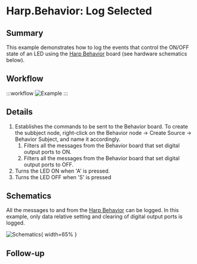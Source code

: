 # Harp.Behavior: Log Selected

## Summary
This example demonstrates how to log the events that control the ON/OFF state of an LED using the [Harp Behavior](https://harp-tech.org/api/Harp.Behavior.html) board (see hardware schematics below). 


## Workflow
:::workflow
![Example](~/workflows/examples.starter/Harp/Behavior/LogSelected/LogSelected.bonsai)
:::



## Details
1. Establishes the commands to be sent to the Behavior board. To create the subbject node, right-click on the Behavior node -> Create Source -> Behavior Subject, and name it accordingly. 
    1. Filters all the messages from the Behavior board that set digital output ports to ON.
    2. Filters all the messages from the Behavior board that set digital output ports to OFF.
2. Turns the LED ON when 'A' is pressed.
3. Turns the LED OFF when 'S' is pressed


## Schematics
All the messages to and from the [Harp Behavior](https://harp-tech.org/api/Harp.Behavior.html) can be logged. In this example, only data relative setting and clearing of digital output ports is logged. 

![Schematics](./LogSelected.png){ width=65% }


## Follow-up
